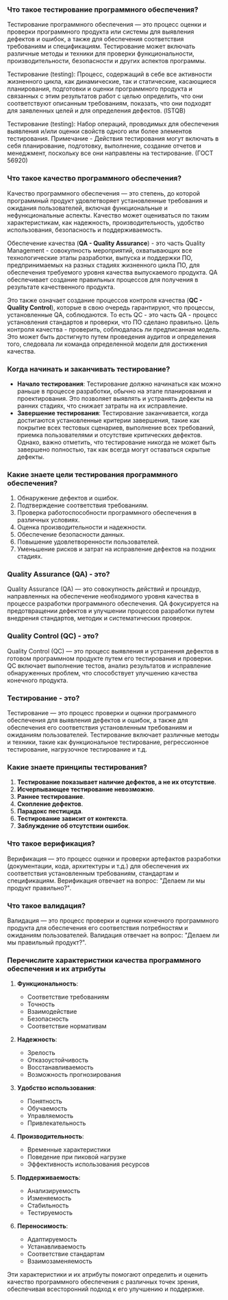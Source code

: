 ### Что такое тестирование программного обеспечения?


Тестирование программного обеспечения — это процесс оценки и проверки программного продукта или системы для выявления дефектов и ошибок, а также для обеспечения соответствия требованиям и спецификациям. Тестирование может включать различные методы и техники для проверки функциональности, производительности, безопасности и других аспектов программы.

Тестирование (testing): Процесс, содержащий в себе все активности жизненного цикла, как динамические, так и статические, касающиеся планирования, подготовки и оценки программного продукта и связанных с этим результатов работ с целью определить, что они соответствуют описанным требованиям, показать, что они подходят для заявленных целей и для определения дефектов. (ISTQB)

Тестирование (testing): Набор операций, проводимых для обеспечения выявления и/или оценки свойств одного или более элементов тестирования. Примечание - Действия тестирования могут включать в себя планирование, подготовку, выполнение, создание отчетов и менеджмент, поскольку все они направлены на тестирование. (ГОСТ 56920)

### Что такое качество программного обеспечения?

Качество программного обеспечения — это степень, до которой программный продукт удовлетворяет установленные требования и ожидания пользователей, включая функциональные и нефункциональные аспекты. Качество может оцениваться по таким характеристикам, как надежность, производительность, удобство использования, безопасность и поддерживаемость.

Обеспечение качества (**QA - Quality Assurance**) - это часть Quality Management - совокупность мероприятий, охватывающих все технологические этапы разработки, выпуска и поддержки ПО, предпринимаемых на разных стадиях жизненного цикла ПО, для обеспечения требуемого уровня качества выпускаемого продукта. QA обеспечивает создание правильных процессов для получения в результате качественного продукта.

Это также означает создание процессов контроля качества (**QC - Quality Control**), которые в свою очередь гарантируют, что процессы, установленные QA, соблюдаются. То есть QC - это часть QA - процесс установления стандартов и проверки, что ПО сделано правильно. Цель контроля качества - проверить, соблюдалась ли предписанная модель. Это может быть достигнуто путем проведения аудитов и определения того, следовала ли команда определенной модели для достижения качества.

### Когда начинать и заканчивать тестирование?

- **Начало тестирования**: Тестирование должно начинаться как можно раньше в процессе разработки, обычно на этапе планирования и проектирования. Это позволяет выявлять и устранять дефекты на ранних стадиях, что снижает затраты на их исправление.
- **Завершение тестирования**: Тестирование заканчивается, когда достигаются установленные критерии завершения, такие как покрытие всех тестовых сценариев, выполнение всех требований, приемка пользователями и отсутствие критических дефектов. Однако, важно отметить, что тестирование никогда не может быть завершено полностью, так как всегда могут оставаться скрытые дефекты.

### Какие знаете цели тестирования программного обеспечения?

1. Обнаружение дефектов и ошибок.
2. Подтверждение соответствия требованиям.
3. Проверка работоспособности программного обеспечения в различных условиях.
4. Оценка производительности и надежности.
5. Обеспечение безопасности данных.
6. Повышение удовлетворенности пользователей.
7. Уменьшение рисков и затрат на исправление дефектов на поздних стадиях.

### Quality Assurance (QA) - это?

Quality Assurance (QA) — это совокупность действий и процедур, направленных на обеспечение необходимого уровня качества в процессе разработки программного обеспечения. QA фокусируется на предотвращении дефектов и улучшении процессов разработки путем внедрения стандартов, методик и систематических проверок.

### Quality Control (QC) - это?

Quality Control (QC) — это процесс выявления и устранения дефектов в готовом программном продукте путем его тестирования и проверки. QC включает выполнение тестов, анализ результатов и исправление обнаруженных проблем, что способствует улучшению качества конечного продукта.

### Тестирование - это?

Тестирование — это процесс проверки и оценки программного обеспечения для выявления дефектов и ошибок, а также для обеспечения его соответствия установленным требованиям и ожиданиям пользователей. Тестирование включает различные методы и техники, такие как функциональное тестирование, регрессионное тестирование, нагрузочное тестирование и т.д.

### Какие знаете принципы тестирования?

1. **Тестирование показывает наличие дефектов, а не их отсутствие**.
2. **Исчерпывающее тестирование невозможно**.
3. **Раннее тестирование**.
4. **Скопление дефектов**.
5. **Парадокс пестицида**.
6. **Тестирование зависит от контекста**.
7. **Заблуждение об отсутствии ошибок**.

### Что такое верификация?

Верификация — это процесс оценки и проверки артефактов разработки (документации, кода, архитектуры и т.д.) для обеспечения их соответствия установленным требованиям, стандартам и спецификациям. Верификация отвечает на вопрос: "Делаем ли мы продукт правильно?".

### Что такое валидация?

Валидация — это процесс проверки и оценки конечного программного продукта для обеспечения его соответствия потребностям и ожиданиям пользователей. Валидация отвечает на вопрос: "Делаем ли мы правильный продукт?".

### Перечислите характеристики качества программного обеспечения и их атрибуты

1. **Функциональность**:
   - Соответствие требованиям
   - Точность
   - Взаимодействие
   - Безопасность
   - Соответствие нормативам

2. **Надежность**:
   - Зрелость
   - Отказоустойчивость
   - Восстанавливаемость
   - Возможность прогнозирования

3. **Удобство использования**:
   - Понятность
   - Обучаемость
   - Управляемость
   - Привлекательность

4. **Производительность**:
   - Временные характеристики
   - Поведение при пиковой нагрузке
   - Эффективность использования ресурсов

5. **Поддерживаемость**:
   - Анализируемость
   - Изменяемость
   - Стабильность
   - Тестируемость

6. **Переносимость**:
   - Адаптируемость
   - Устанавливаемость
   - Соответствие стандартам
   - Взаимозаменяемость

Эти характеристики и их атрибуты помогают определить и оценить качество программного обеспечения с различных точек зрения, обеспечивая всесторонний подход к его улучшению и поддержке.
